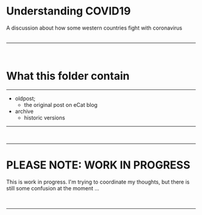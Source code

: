# Understanding COVID19

A discussion about how some western countries fight with coronavirus  
<br />  

----

<br />

# What this folder contain

----  

* oldpost;
    * the original post on eCat blog
* archive
    * historic versions

----

<br />


  
----

PLEASE NOTE: WORK IN PROGRESS
===

This is work in progress. I'm trying to coordinate my thoughts, but there is still some confusion at the moment ...

<br />

----
